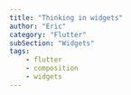 ```yaml
---
title: "Thinking in widgets"
author: "Eric"
category: "Flutter"
subSection: "Widgets"
tags:
    - flutter
    - composition
    - widgets
---
```


